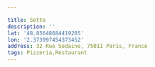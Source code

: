 ```yaml
---

title: Sette
description: ''
lat: '48.85648684419265'
lon: '2.373997454373452'
address: 32 Rue Sedaine, 75011 Paris, France
tags: Pizzeria,Restaurant
---
```

